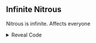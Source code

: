 ## Infinite Nitrous

Nitrous is infinite. Affects everyone

<details>
<summary>Reveal Code</summary>

```powerpc
042FE5CC 60000000
```
</details>